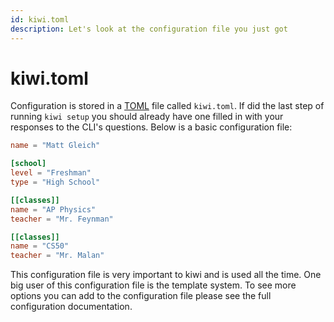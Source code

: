```yaml
---
id: kiwi.toml
description: Let's look at the configuration file you just got
---
```


# kiwi.toml

Configuration is stored in a [TOML](https://toml.io/en/) file called `kiwi.toml`. If did the last step of running `kiwi setup` you should already have one filled in with your responses to the CLI's questions. Below is a basic configuration file:

```toml title="kiwi.toml"
name = "Matt Gleich"

[school]
level = "Freshman"
type = "High School"

[[classes]]
name = "AP Physics"
teacher = "Mr. Feynman"

[[classes]]
name = "CS50"
teacher = "Mr. Malan"
```

This configuration file is very important to kiwi and is used all the time. One big user of this configuration file is the template system. To see more options you can add to the configuration file please see the full configuration documentation.
